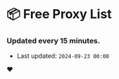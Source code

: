 # :package: Free Proxy List
### Updated every 15 minutes.

- Last updated: `2024-09-23 00:00`

:heart:
